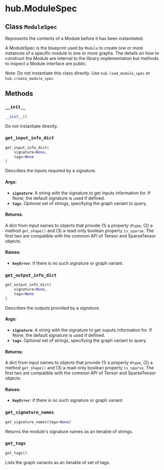 <div itemscope itemtype="http://developers.google.com/ReferenceObject">
<meta itemprop="name" content="hub.ModuleSpec" />
<meta itemprop="property" content="__init__"/>
<meta itemprop="property" content="get_input_info_dict"/>
<meta itemprop="property" content="get_output_info_dict"/>
<meta itemprop="property" content="get_signature_names"/>
<meta itemprop="property" content="get_tags"/>
</div>

# hub.ModuleSpec

## Class `ModuleSpec`



Represents the contents of a Module before it has been instantiated.

A ModuleSpec is the blueprint used by `Module` to create one or more instances
of a specific module in one or more graphs. The details on how to construct
the Module are internal to the library implementation but methods to inspect
a Module interface are public.

Note: Do not instantiate this class directly. Use `hub.load_module_spec` or
`hub.create_module_spec`.

## Methods

<h3 id="__init__"><code>__init__</code></h3>

``` python
__init__()
```

Do not instantiate directly.

<h3 id="get_input_info_dict"><code>get_input_info_dict</code></h3>

``` python
get_input_info_dict(
    signature=None,
    tags=None
)
```

Describes the inputs required by a signature.

#### Args:

* <b>`signature`</b>: A string with the signature to get inputs information for.
    If None, the default signature is used if defined.
* <b>`tags`</b>: Optional set of strings, specifying the graph variant to query.


#### Returns:

A dict from input names to objects that provide (1) a property `dtype`,
(2) a method `get_shape()` and (3) a read-only boolean property
`is_sparse`. The first two are compatible with the common API of Tensor
and SparseTensor objects.


#### Raises:

* <b>`KeyError`</b>: if there is no such signature or graph variant.

<h3 id="get_output_info_dict"><code>get_output_info_dict</code></h3>

``` python
get_output_info_dict(
    signature=None,
    tags=None
)
```

Describes the outputs provided by a signature.

#### Args:

* <b>`signature`</b>: A string with the signature to get ouputs information for.
    If None, the default signature is used if defined.
* <b>`tags`</b>: Optional set of strings, specifying the graph variant to query.


#### Returns:

A dict from input names to objects that provide (1) a property `dtype`,
(2) a method `get_shape()` and (3) a read-only boolean property
`is_sparse`. The first two are compatible with the common API of Tensor
and SparseTensor objects.


#### Raises:

* <b>`KeyError`</b>: if there is no such signature or graph variant.

<h3 id="get_signature_names"><code>get_signature_names</code></h3>

``` python
get_signature_names(tags=None)
```

Returns the module's signature names as an iterable of strings.

<h3 id="get_tags"><code>get_tags</code></h3>

``` python
get_tags()
```

Lists the graph variants as an iterable of set of tags.



